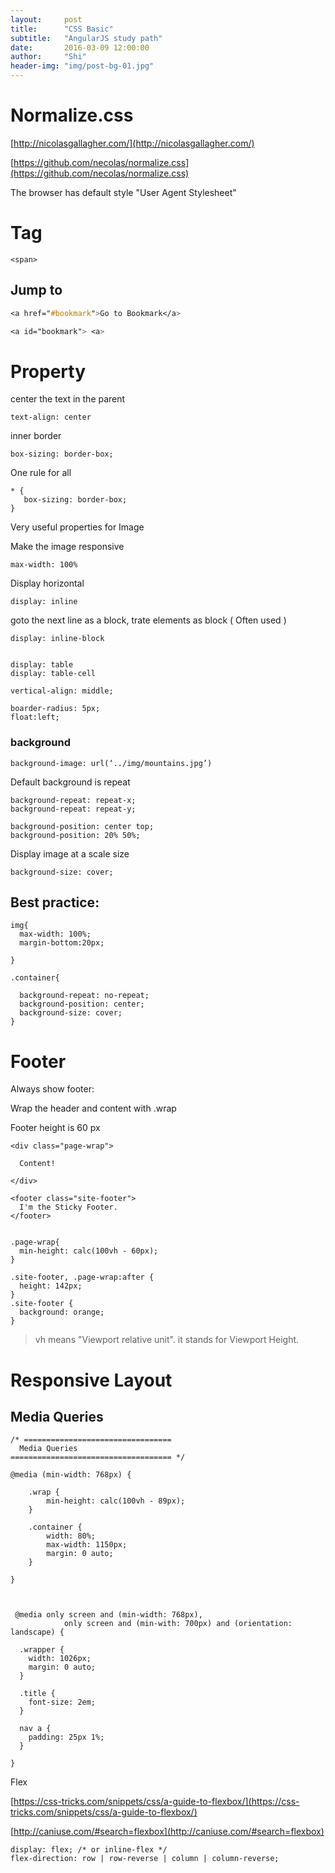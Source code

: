 ```yaml
---
layout:     post
title:      "CSS Basic"
subtitle:   "AngularJS study path"
date:       2016-03-09 12:00:00
author:     "Shi"
header-img: "img/post-bg-01.jpg"
---
```


# Normalize.css

[http://nicolasgallagher.com/](http://nicolasgallagher.com/) 

[https://github.com/necolas/normalize.css](https://github.com/necolas/normalize.css) 

The browser has default style "User Agent Stylesheet"

# Tag

	<span>

## Jump to 

``` css
<a href="#bookmark">Go to Bookmark</a>

<a id="bookmark"> <a>
```


# Property

center the text in the parent

	text-align: center 

inner border

	box-sizing: border-box;

One rule for all 

	* {
	   box-sizing: border-box;
	}

Very useful properties for Image

Make the image responsive

	max-width: 100%

Display horizontal

	display: inline

goto the next line as a block, trate elements as block ( Often used )

	display: inline-block


	display: table
	display: table-cell

	vertical-align: middle;

	boarder-radius: 5px;
	float:left;



### background 

	background-image: url(‘../img/mountains.jpg’)

Default background is repeat

	background-repeat: repeat-x;
	background-repeat: repeat-y;

	background-position: center top;
	background-position: 20% 50%;

Display image at a scale size

	background-size: cover;























## Best practice:

	img{
	  max-width: 100%;
	  margin-bottom:20px;

	}

	.container{
	  
	  background-repeat: no-repeat;
	  background-position: center;
	  background-size: cover;
	}



# Footer

Always show footer:

Wrap the header and content with .wrap

Footer height is 60 px

    <div class="page-wrap">
      
      Content!
          
    </div>

    <footer class="site-footer">
      I'm the Sticky Footer.
    </footer>


	.page-wrap{
	  min-height: calc(100vh - 60px);
	}  
	  
    .site-footer, .page-wrap:after {
      height: 142px; 
    }
    .site-footer {
      background: orange;
    }
	  
>vh means "Viewport relative unit". it stands for Viewport Height.


# Responsive Layout


## Media Queries

    /* ================================= 
      Media Queries
    ==================================== */

    @media (min-width: 768px) {

        .wrap {
            min-height: calc(100vh - 89px);
        }

        .container {
            width: 80%;
            max-width: 1150px;
            margin: 0 auto;
        }

    }



     @media only screen and (min-width: 768px),
	            only screen and (min-with: 700px) and (orientation: landscape) {

      .wrapper {
        width: 1026px;
        margin: 0 auto;
      }

      .title {
        font-size: 2em;
      }

      nav a {
        padding: 25px 1%;
      }
      
    }


Flex

[https://css-tricks.com/snippets/css/a-guide-to-flexbox/](https://css-tricks.com/snippets/css/a-guide-to-flexbox/) 

[http://caniuse.com/#search=flexbox](http://caniuse.com/#search=flexbox) 

	display: flex; /* or inline-flex */
  	flex-direction: row | row-reverse | column | column-reverse;






















